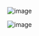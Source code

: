 
![image](https://user-images.githubusercontent.com/81459871/132477677-5bb8851b-7ce8-496a-b938-eca2116ecd0b.png)

![image](https://user-images.githubusercontent.com/81459871/132477915-8dde0779-666e-4990-a2cf-233eb3335873.png)


